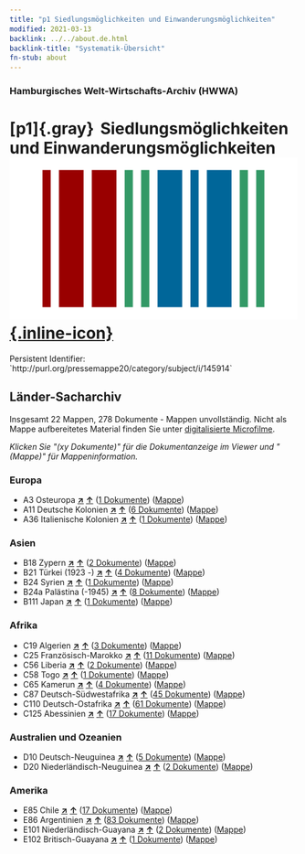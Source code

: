 ```yaml
---
title: "p1 Siedlungsmöglichkeiten und Einwanderungsmöglichkeiten"
modified: 2021-03-13
backlink: ../../about.de.html
backlink-title: "Systematik-Übersicht"
fn-stub: about
---
```


### Hamburgisches Welt-Wirtschafts-Archiv (HWWA)

# [p1]{.gray}&#8201; Siedlungsmöglichkeiten und Einwanderungsmöglichkeiten &#160; [![Wikidata](/images/Wikidata-logo.svg "Wikidata"){.inline-icon}](http://www.wikidata.org/entity/Q99428099)

<div class="hint">Persistent Identifier: `http://purl.org/pressemappe20/category/subject/i/145914`</div>







## Länder-Sacharchiv




Insgesamt 22 Mappen, 278 Dokumente - Mappen unvollständig.
Nicht als Mappe aufbereitetes Material finden Sie unter [digitalisierte Microfilme](/film/h1_sh.de.html).

_Klicken Sie "(xy Dokumente)" für die Dokumentanzeige im Viewer und "(Mappe)" für Mappeninformation._




### Europa

- A3 Osteuropa [**&nearr;**](../../../geo/i/140896/about.de.html "Osteuropa (alle Mappen)") [**&uarr;**](../../../geo/about.de.html#A3 "Ländersystematik") (<a href="https://pm20.zbw.eu/iiifview/folder/sh/140896,145914" title="über: Osteuropa : Siedlungsmöglichkeiten und Einwanderungsmöglichkeiten" target="_blank">1 Dokumente</a>) ([Mappe](../../../../folder/sh/1408xx/140896/1459xx/145914/about.de.html))
- A11 Deutsche Kolonien [**&nearr;**](../../../geo/i/140960/about.de.html "Deutsche Kolonien (alle Mappen)") [**&uarr;**](../../../geo/about.de.html#A11 "Ländersystematik") (<a href="https://pm20.zbw.eu/iiifview/folder/sh/140960,145914" title="über: Deutsche Kolonien : Siedlungsmöglichkeiten und Einwanderungsmöglichkeiten" target="_blank">6 Dokumente</a>) ([Mappe](../../../../folder/sh/1409xx/140960/1459xx/145914/about.de.html))
- A36 Italienische Kolonien [**&nearr;**](../../../geo/i/141012/about.de.html "Italienische Kolonien (alle Mappen)") [**&uarr;**](../../../geo/about.de.html#A36 "Ländersystematik") (<a href="https://pm20.zbw.eu/iiifview/folder/sh/141012,145914" title="über: Italienische Kolonien : Siedlungsmöglichkeiten und Einwanderungsmöglichkeiten" target="_blank">1 Dokumente</a>) ([Mappe](../../../../folder/sh/1410xx/141012/1459xx/145914/about.de.html))

### Asien

- B18 Zypern [**&nearr;**](../../../geo/i/141079/about.de.html "Zypern (alle Mappen)") [**&uarr;**](../../../geo/about.de.html#B18 "Ländersystematik") (<a href="https://pm20.zbw.eu/iiifview/folder/sh/141079,145914" title="über: Zypern : Siedlungsmöglichkeiten und Einwanderungsmöglichkeiten" target="_blank">2 Dokumente</a>) ([Mappe](../../../../folder/sh/1410xx/141079/1459xx/145914/about.de.html))
- B21 Türkei (1923 -) [**&nearr;**](../../../geo/i/141111/about.de.html "Türkei (1923 -) (alle Mappen)") [**&uarr;**](../../../geo/about.de.html#B21 "Ländersystematik") (<a href="https://pm20.zbw.eu/iiifview/folder/sh/141111,145914" title="über: Türkei (1923 -) : Siedlungsmöglichkeiten und Einwanderungsmöglichkeiten" target="_blank">4 Dokumente</a>) ([Mappe](../../../../folder/sh/1411xx/141111/1459xx/145914/about.de.html))
- B24 Syrien [**&nearr;**](../../../geo/i/141114/about.de.html "Syrien (alle Mappen)") [**&uarr;**](../../../geo/about.de.html#B24 "Ländersystematik") (<a href="https://pm20.zbw.eu/iiifview/folder/sh/141114,145914" title="über: Syrien : Siedlungsmöglichkeiten und Einwanderungsmöglichkeiten" target="_blank">1 Dokumente</a>) ([Mappe](../../../../folder/sh/1411xx/141114/1459xx/145914/about.de.html))
- B24a Palästina (-1945) [**&nearr;**](../../../geo/i/141115/about.de.html "Palästina (-1945) (alle Mappen)") [**&uarr;**](../../../geo/about.de.html#B24a "Ländersystematik") (<a href="https://pm20.zbw.eu/iiifview/folder/sh/141115,145914" title="über: Palästina (-1945) : Siedlungsmöglichkeiten und Einwanderungsmöglichkeiten" target="_blank">8 Dokumente</a>) ([Mappe](../../../../folder/sh/1411xx/141115/1459xx/145914/about.de.html))
- B111 Japan [**&nearr;**](../../../geo/i/141272/about.de.html "Japan (alle Mappen)") [**&uarr;**](../../../geo/about.de.html#B111 "Ländersystematik") (<a href="https://pm20.zbw.eu/iiifview/folder/sh/141272,145914" title="über: Japan : Siedlungsmöglichkeiten und Einwanderungsmöglichkeiten" target="_blank">1 Dokumente</a>) ([Mappe](../../../../folder/sh/1412xx/141272/1459xx/145914/about.de.html))

### Afrika

- C19 Algerien [**&nearr;**](../../../geo/i/141354/about.de.html "Algerien (alle Mappen)") [**&uarr;**](../../../geo/about.de.html#C19 "Ländersystematik") (<a href="https://pm20.zbw.eu/iiifview/folder/sh/141354,145914" title="über: Algerien : Siedlungsmöglichkeiten und Einwanderungsmöglichkeiten" target="_blank">3 Dokumente</a>) ([Mappe](../../../../folder/sh/1413xx/141354/1459xx/145914/about.de.html))
- C25 Französisch-Marokko [**&nearr;**](../../../geo/i/141358/about.de.html "Französisch-Marokko (alle Mappen)") [**&uarr;**](../../../geo/about.de.html#C25 "Ländersystematik") (<a href="https://pm20.zbw.eu/iiifview/folder/sh/141358,145914" title="über: Französisch-Marokko : Siedlungsmöglichkeiten und Einwanderungsmöglichkeiten" target="_blank">11 Dokumente</a>) ([Mappe](../../../../folder/sh/1413xx/141358/1459xx/145914/about.de.html))
- C56 Liberia [**&nearr;**](../../../geo/i/141405/about.de.html "Liberia (alle Mappen)") [**&uarr;**](../../../geo/about.de.html#C56 "Ländersystematik") (<a href="https://pm20.zbw.eu/iiifview/folder/sh/141405,145914" title="über: Liberia : Siedlungsmöglichkeiten und Einwanderungsmöglichkeiten" target="_blank">2 Dokumente</a>) ([Mappe](../../../../folder/sh/1414xx/141405/1459xx/145914/about.de.html))
- C58 Togo [**&nearr;**](../../../geo/i/141408/about.de.html "Togo (alle Mappen)") [**&uarr;**](../../../geo/about.de.html#C58 "Ländersystematik") (<a href="https://pm20.zbw.eu/iiifview/folder/sh/141408,145914" title="über: Togo : Siedlungsmöglichkeiten und Einwanderungsmöglichkeiten" target="_blank">1 Dokumente</a>) ([Mappe](../../../../folder/sh/1414xx/141408/1459xx/145914/about.de.html))
- C65 Kamerun [**&nearr;**](../../../geo/i/141410/about.de.html "Kamerun (alle Mappen)") [**&uarr;**](../../../geo/about.de.html#C65 "Ländersystematik") (<a href="https://pm20.zbw.eu/iiifview/folder/sh/141410,145914" title="über: Kamerun : Siedlungsmöglichkeiten und Einwanderungsmöglichkeiten" target="_blank">4 Dokumente</a>) ([Mappe](../../../../folder/sh/1414xx/141410/1459xx/145914/about.de.html))
- C87 Deutsch-Südwestafrika [**&nearr;**](../../../geo/i/141450/about.de.html "Deutsch-Südwestafrika (alle Mappen)") [**&uarr;**](../../../geo/about.de.html#C87 "Ländersystematik") (<a href="https://pm20.zbw.eu/iiifview/folder/sh/141450,145914" title="über: Deutsch-Südwestafrika : Siedlungsmöglichkeiten und Einwanderungsmöglichkeiten" target="_blank">45 Dokumente</a>) ([Mappe](../../../../folder/sh/1414xx/141450/1459xx/145914/about.de.html))
- C110 Deutsch-Ostafrika [**&nearr;**](../../../geo/i/141471/about.de.html "Deutsch-Ostafrika (alle Mappen)") [**&uarr;**](../../../geo/about.de.html#C110 "Ländersystematik") (<a href="https://pm20.zbw.eu/iiifview/folder/sh/141471,145914" title="über: Deutsch-Ostafrika : Siedlungsmöglichkeiten und Einwanderungsmöglichkeiten" target="_blank">61 Dokumente</a>) ([Mappe](../../../../folder/sh/1414xx/141471/1459xx/145914/about.de.html))
- C125 Abessinien [**&nearr;**](../../../geo/i/141482/about.de.html "Abessinien (alle Mappen)") [**&uarr;**](../../../geo/about.de.html#C125 "Ländersystematik") (<a href="https://pm20.zbw.eu/iiifview/folder/sh/141482,145914" title="über: Abessinien : Siedlungsmöglichkeiten und Einwanderungsmöglichkeiten" target="_blank">17 Dokumente</a>) ([Mappe](../../../../folder/sh/1414xx/141482/1459xx/145914/about.de.html))

### Australien und Ozeanien

- D10 Deutsch-Neuguinea [**&nearr;**](../../../geo/i/141601/about.de.html "Deutsch-Neuguinea (alle Mappen)") [**&uarr;**](../../../geo/about.de.html#D10 "Ländersystematik") (<a href="https://pm20.zbw.eu/iiifview/folder/sh/141601,145914" title="über: Deutsch-Neuguinea : Siedlungsmöglichkeiten und Einwanderungsmöglichkeiten" target="_blank">5 Dokumente</a>) ([Mappe](../../../../folder/sh/1416xx/141601/1459xx/145914/about.de.html))
- D20 Niederländisch-Neuguinea [**&nearr;**](../../../geo/i/141619/about.de.html "Niederländisch-Neuguinea (alle Mappen)") [**&uarr;**](../../../geo/about.de.html#D20 "Ländersystematik") (<a href="https://pm20.zbw.eu/iiifview/folder/sh/141619,145914" title="über: Niederländisch-Neuguinea : Siedlungsmöglichkeiten und Einwanderungsmöglichkeiten" target="_blank">2 Dokumente</a>) ([Mappe](../../../../folder/sh/1416xx/141619/1459xx/145914/about.de.html))

### Amerika

- E85 Chile [**&nearr;**](../../../geo/i/141691/about.de.html "Chile (alle Mappen)") [**&uarr;**](../../../geo/about.de.html#E85 "Ländersystematik") (<a href="https://pm20.zbw.eu/iiifview/folder/sh/141691,145914" title="über: Chile : Siedlungsmöglichkeiten und Einwanderungsmöglichkeiten" target="_blank">17 Dokumente</a>) ([Mappe](../../../../folder/sh/1416xx/141691/1459xx/145914/about.de.html))
- E86 Argentinien [**&nearr;**](../../../geo/i/141692/about.de.html "Argentinien (alle Mappen)") [**&uarr;**](../../../geo/about.de.html#E86 "Ländersystematik") (<a href="https://pm20.zbw.eu/iiifview/folder/sh/141692,145914" title="über: Argentinien : Siedlungsmöglichkeiten und Einwanderungsmöglichkeiten" target="_blank">83 Dokumente</a>) ([Mappe](../../../../folder/sh/1416xx/141692/1459xx/145914/about.de.html))
- E101 Niederländisch-Guayana [**&nearr;**](../../../geo/i/141699/about.de.html "Niederländisch-Guayana (alle Mappen)") [**&uarr;**](../../../geo/about.de.html#E101 "Ländersystematik") (<a href="https://pm20.zbw.eu/iiifview/folder/sh/141699,145914" title="über: Niederländisch-Guayana : Siedlungsmöglichkeiten und Einwanderungsmöglichkeiten" target="_blank">2 Dokumente</a>) ([Mappe](../../../../folder/sh/1416xx/141699/1459xx/145914/about.de.html))
- E102 Britisch-Guayana [**&nearr;**](../../../geo/i/141700/about.de.html "Britisch-Guayana (alle Mappen)") [**&uarr;**](../../../geo/about.de.html#E102 "Ländersystematik") (<a href="https://pm20.zbw.eu/iiifview/folder/sh/141700,145914" title="über: Britisch-Guayana : Siedlungsmöglichkeiten und Einwanderungsmöglichkeiten" target="_blank">1 Dokumente</a>) ([Mappe](../../../../folder/sh/1417xx/141700/1459xx/145914/about.de.html))








